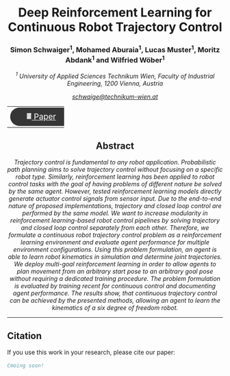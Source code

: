 <h1 align="center">
Deep Reinforcement Learning for Continuous Robot Trajectory Control
</h1>

<h3 align="center">
Simon Schwaiger<sup>1</sup>, Mohamed Aburaia<sup>1</sup>, Lucas Muster<sup>1</sup>, Moritz Abdank<sup>1</sup> and Wilfried Wöber<sup>1</sup>
</h3>

<i align="center">

<sup>1</sup> University of Applied Sciences Technikum Wien, Faculty of Industrial Engineering, 1200 Vienna, Austria

<a href="mailto:novotny@technikum-wien.at">schwaige@technikum-wien.at</a>

</i>

<table align="center" style="border-collapse: collapse; max-width: 100pt;">
  <tr>
    <td align="middle" style="border: none;">
      <a href="https://www.researchgate.net/publication/363480631_Deep_Reinforcement_Learning_for_Continuous_Robot_Trajectory_Control" style="color: white; font-size: 14pt;">
        <div style="background-color: #363636; border-radius: 50px; padding: 10px 20px; color: white; width: 80pt;">
            <img src="img/document_icon.png" height="14" style="transform:translate(-10%,-1px);"> Paper
        </div>
      </a>
    </td>
  </tr>
</table>

<h2 align="center"> Abstract</h2>

<i align="center">

Trajectory control is fundamental to any robot application. Probabilistic path planning aims to solve trajectory control without focusing on a specific robot type. Similarly, reinforcement learning has been applied to robot control tasks with the goal of having problems of different nature be solved by the same agent. However, tested reinforcement learning models directly generate actuator control signals from sensor input. Due to the end-to-end nature of proposed implementations, trajectory and closed loop control are performed by the same model. We want to increase modularity in reinforcement learning-based robot control pipelines by solving trajectory and closed loop control separately from each other. Therefore, we formulate a continuous robot trajectory control problem as a reinforcement learning environment and evaluate agent performance for multiple environment configurations. Using this problem formulation, an agent is able to learn robot kinematics in simulation and determine joint trajectories. We deploy multi-goal reinforcement learning in order to allow agents to plan movement from an arbitrary start pose to an arbitrary goal pose without requiring a dedicated training procedure. The problem formulation is evaluated by training recent for continuous control and documenting agent performance. The results show, that continuous trajectory control can be achieved by the presented methods, allowing an agent to learn the kinematics of a six degree of freedom robot.

</i>

***************************************

## Citation

If you use this work in your research, please cite our paper:

```bibtex
Cmoing soon!
```